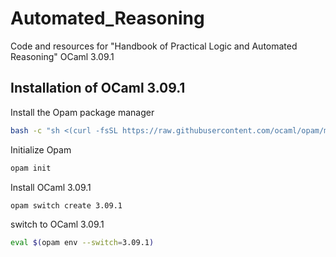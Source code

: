 # Automated_Reasoning
Code and resources for "Handbook of Practical Logic and Automated Reasoning" OCaml 3.09.1

## Installation of OCaml 3.09.1
Install the Opam package manager 
```bash
bash -c "sh <(curl -fsSL https://raw.githubusercontent.com/ocaml/opam/master/shell/install.sh)"
```
Initialize Opam
```bash
opam init
```
Install OCaml 3.09.1
```bash
opam switch create 3.09.1
```
switch to OCaml 3.09.1
```bash
eval $(opam env --switch=3.09.1)
```

